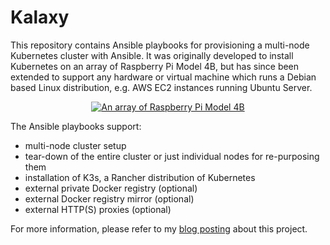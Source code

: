 # Kalaxy

This repository contains Ansible playbooks for provisioning a multi-node Kubernetes cluster with Ansible. It was
originally developed to install Kubernetes on an array of Raspberry Pi Model 4B, but has since been extended to support
any hardware or virtual machine which runs a Debian based Linux distribution, e.g. AWS EC2 instances running Ubuntu
Server.

<p align="center">
<a href="https://illegalexception.schlichtherle.de/assets/2019/09/raspi-array-1920x3406.jpg">
<img src="https://illegalexception.schlichtherle.de/assets/2019/09/raspi-array-0320x0568.jpg" alt="An array of Raspberry Pi Model 4B">
</a>
</p>

The Ansible playbooks support:

- multi-node cluster setup
- tear-down of the entire cluster or just individual nodes for re-purposing them
- installation of K3s, a Rancher distribution of Kubernetes
- external private Docker registry (optional)
- external Docker registry mirror (optional)
- external HTTP(S) proxies (optional)

For more information, please refer to my
[blog posting](https://illegalexception.schlichtherle.de/kubernetes/2019/09/12/provisioning-a-kubernetes-cluster-on-raspberry-pi-with-ansible/)
about this project.
